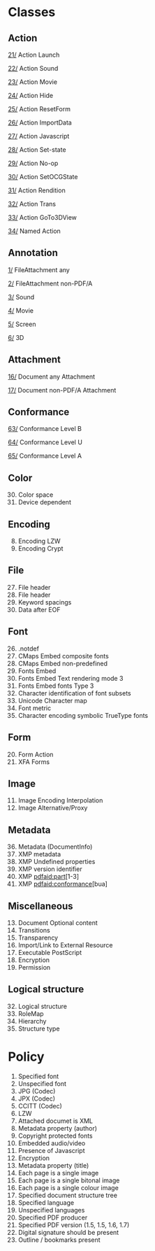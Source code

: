 # Classes
## Action
[21/](21/README.md) Action Launch

[22/](22/README.md) Action Sound

[23/](23/README.md) Action Movie

[24/](24/README.md) Action Hide

[25/](25/README.md) Action ResetForm

[26/](26/README.md) Action ImportData

[27/](27/README.md) Action Javascript

[28/](28/README.md) Action Set-state

[29/](29/README.md) Action No-op

[30/](30/README.md) Action SetOCGState

[31/](31/README.md) Action Rendition

[32/](32/README.md) Action Trans

[33/](33/README.md) Action GoTo3DView

[34/](34/README.md) Named Action
## Annotation
[1/](1/README.md) FileAttachment any

[2/](2/README.md) FileAttachment non-PDF/A

[3/](3/README.md) Sound

[4/](4/README.md) Movie

[5/](5/README.md) Screen

[6/](6/README.md) 3D
## Attachment
[16/](16/README.md) Document any Attachment

[17/](16/README.md) Document non-PDF/A Attachment
## Conformance
[63/](63/README.md) Conformance Level B

[64/](64/README.md) Conformance Level U

[65/](65/README.md) Conformance Level A
## Color
30. Color space 
31. Device dependent
## Encoding 
8. Encoding LZW
9. Encoding Crypt
## File
27. File header
28. File header
29. Keyword spacings
50. Data after EOF
## Font
26. .notdef
41. CMaps Embed composite fonts
42. CMaps Embed non-predefined
43. Fonts Embed
44. Fonts Embed Text rendering mode 3
45. Fonts Embed fonts Type 3
46. Character identification of font subsets
47. Unicode Character map
48. Font metric
49. Character encoding symbolic TrueType fonts
## Form
20. Form Action
21. XFA Forms
## Image
11. Image Encoding Interpolation
12. Image Alternative/Proxy
## Metadata
36. Metadata (DocumentInfo)
37. XMP metadata
37. XMP Undefined properties
38. XMP version identifier
39. XMP <pdfaid:part>[1-3]
40. XMP <pdfaid:conformance>[bua]
## Miscellaneous
13. Document Optional content
14. Transitions
15. Transparency
16. Import/Link to External Resource
19. Executable PostScript
24. Encryption
25. Permission
## Logical structure
32. Logical structure
33. RoleMap
34. Hierarchy
35. Structure type
# Policy
1. Specified font
2. Unspecified font
3. JPG (Codec)
4. JPX (Codec)
5. CCITT (Codec)
6. LZW
7. Attached documet is XML
8. Metadata property (author)
9. Copyright protected fonts
10. Embedded audio/video
11. Presence of Javascript
12. Encryption
13. Metadata property (title)
14. Each page is a single image
15. Each page is a single bitonal image
16. Each page is a single colour image
17. Specified document structure tree
18. Specified language
19. Unspecified languages
20. Specified PDF producer
21. Specified PDF version (1.5, 1.5, 1.6, 1.7)
22. Digital signature should be present
23. Outline / bookmarks present

